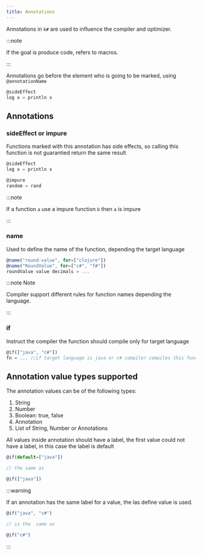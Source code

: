 ```yaml
---
title: Annotations
---
```


Annotations in `k#` are used to influence the compiler and optimizer.

:::note

If the goal is produce code, refers to macros.

:::

Annotations go before the element who is going to be marked, using `@annotationName`

```typescript
@sideEffect
log x = println x 
```

## Annotations

### sideEffect or impure

Functions marked with this annotation has side effects, so calling this function is not guarantied return the same result

```typescript
@sideEffect
log x = println x

@impure
random = rand
```
:::note

If a function `a` use a impure function `b` then `a` is impure

:::

### name

Used to define the name of the function, depending the target language

```typescript
@name("round-value", for=["clojure"])
@name("RoundValue", for=["c#", "f#"])
roundValue value decimals = ... 
```

:::note Note

Compiler support different rules for function names depending the language. 

:::

### if

Instruct the compiler the function should compile only for target language

```typescript
@if(["java", "c#"])
fn = ... //if target language is java or c# compiler compiles this function
```

## Annotation value types supported

The annotation values can be of the following types:

1. String
2. Number
3. Boolean: true, false
4. Annotation
5. List of String, Number or Annotations

All values inside annotation should have a label, the first value could not have a label, in this case the label is default

```typescript
@if(default=["java"])

// the same as

@if(["java"])
```

:::warning

If an annotation has the same label for a value, the las define value is used.

```typescript
@if("java", "c#")

// is the  same as

@if("c#")
```

:::
